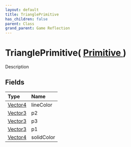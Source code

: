 ```yaml
---
layout: default
title: TrianglePrimitive
has_children: false
parent: Class
grand_parent: Game Reflection
---
```

# TrianglePrimitive( [ Primitive ](/riftbreaker-wiki/docs/game-reflection/classes/primitive/) )
Description 

## Fields

| Type | Name |
|:----------|:--------------|
| [Vector4](/riftbreaker-wiki/docs/game-reflection/classes/vector4/) | lineColor |
| [Vector3](/riftbreaker-wiki/docs/game-reflection/classes/vector3/) | p2 |
| [Vector3](/riftbreaker-wiki/docs/game-reflection/classes/vector3/) | p3 |
| [Vector3](/riftbreaker-wiki/docs/game-reflection/classes/vector3/) | p1 |
| [Vector4](/riftbreaker-wiki/docs/game-reflection/classes/vector4/) | solidColor |

